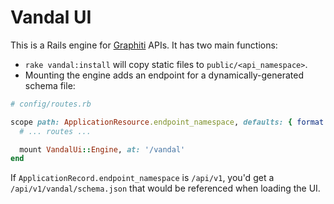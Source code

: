 # Vandal UI

This is a Rails engine for
[Graphiti](https://graphiti-api.github.io/graphiti/guides/) APIs. It has
two main functions:

* `rake vandal:install` will copy static files to `public/<api_namespace>`.
* Mounting the engine adds an endpoint for a dynamically-generated
  schema file:

```ruby
# config/routes.rb

scope path: ApplicationResource.endpoint_namespace, defaults: { format: :jsonapi } do
  # ... routes ...

  mount VandalUi::Engine, at: '/vandal'
end
```

If `ApplicationRecord.endpoint_namespace` is `/api/v1`, you'd get a
`/api/v1/vandal/schema.json` that would be referenced when loading the
UI.
